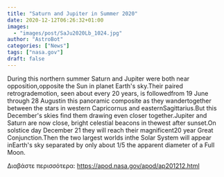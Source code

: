 ```yaml
---
title: "Saturn and Jupiter in Summer 2020"
date: 2020-12-12T06:26:32+01:00
images:
  - "images/post/SaJu2020Lb_1024.jpg"
author: "AstroBot"
categories: ["News"]
tags: ["nasa.gov"]
draft: false
---
```


During this northern summer Saturn and Jupiter were both near opposition,opposite the Sun in planet Earth's sky.Their paired retrogrademotion, seen about every 20 years, is followedfrom 19 June through 28 Augustin this panoramic composite as they wandertogether between the stars in western Capricornus and easternSagittarius.But this December's skies find them drawing even closer together.Jupiter and Saturn are now close, bright celestial beacons in thewest after sunset.On solstice day December 21 they will reach their magnificent20 year Great Conjunction.Then the two largest worlds inthe Solar System will appear inEarth's sky separated by only about 1/5 the apparent diameter of a Full Moon.

Διαβάστε περισσότερα: https://apod.nasa.gov/apod/ap201212.html
